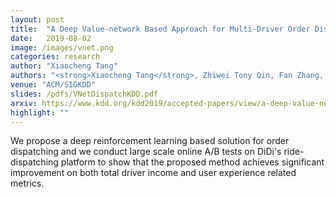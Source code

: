 ```yaml
---
layout: post
title:  "A Deep Value-network Based Approach for Multi-Driver Order Dispatching"
date:   2019-08-02
image: /images/vnet.png
categories: research
author: "Xiaocheng Tang"
authors: "<strong>Xiaocheng Tang</strong>, Zhiwei Tony Qin, Fan Zhang, Zhaodong Wang, Zhe Xu, Yintai Ma, Hongtu Zhu, <a href='http://www.yelabs.net/'>Jieping Ye</a>"
venue: "ACM/SIGKDD"
slides: /pdfs/VNetDispatchKDD.pdf
arxiv: https://www.kdd.org/kdd2019/accepted-papers/view/a-deep-value-network-based-approach-for-multi-driver-order-dispatching
highlight: ""
---
```

We propose a deep reinforcement learning based solution for order dispatching and we conduct large scale online A/B tests on DiDi's ride-dispatching platform to show that the proposed method achieves significant improvement on both total driver income and user experience related metrics.
